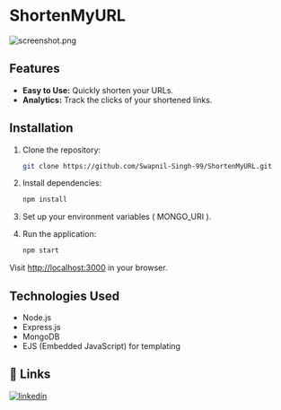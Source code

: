 # ShortenMyURL

![screenshot.png](https://i.postimg.cc/W1t2B0qw/image.png)

## Features

- **Easy to Use:** Quickly shorten your URLs.
- **Analytics:** Track the clicks of your shortened links.

## Installation

1. Clone the repository:

   ```bash
   git clone https://github.com/Swapnil-Singh-99/ShortenMyURL.git
   ```

2. Install dependencies:

   ```bash
   npm install
   ```

3. Set up your environment variables ( MONGO_URI ).

4. Run the application:

   ```bash
   npm start
   ```

Visit [http://localhost:3000](http://localhost:3000) in your browser.

## Technologies Used

- Node.js
- Express.js
- MongoDB
- EJS (Embedded JavaScript) for templating

## 🔗 Links

[![linkedin](https://img.shields.io/badge/linkedin-0A66C2?style=for-the-badge&logo=linkedin&logoColor=white)](https://www.linkedin.com/in/swapnilsingh99/)
